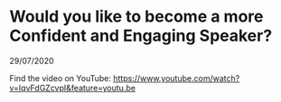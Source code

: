 Would you like to become a more Confident and Engaging Speaker?
================
29/07/2020


Find the video on YouTube: https://www.youtube.com/watch?v=IqvFdGZcvpI&feature=youtu.be
